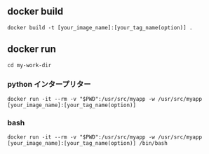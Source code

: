 
## docker build

`docker build -t [your_image_name]:[your_tag_name(option)] .`

## docker run

`cd my-work-dir`

### python インタープリター
`docker run -it --rm -v "$PWD":/usr/src/myapp -w /usr/src/myapp [your_image_name]:[your_tag_name(option)]`

### bash


`docker run -it --rm -v "$PWD":/usr/src/myapp -w /usr/src/myapp [your_image_name]:[your_tag_name(option)] /bin/bash`
